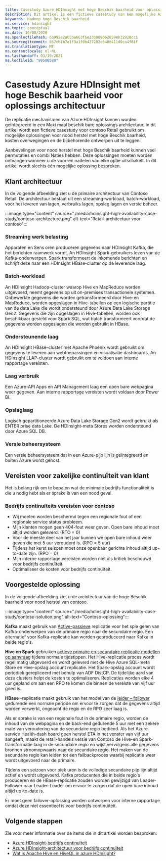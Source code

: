 ```yaml
---
title: Casestudy Azure HDInsight met hoge Beschik baarheid voor oplossings architectuur
description: Dit artikel is een fictieve casestudy van een mogelijke Azure HDInsight-oplossing met hoge Beschik baarheid.
keywords: Hadoop hoge Beschik baarheid
ms.service: hdinsight
ms.topic: conceptual
ms.date: 10/08/2020
ms.openlocfilehash: 6b995e2ab5ba663f6e33b009062859eb32928cc1
ms.sourcegitcommit: 867cb1b7a1f3a1f0b427282c648d411d0ca4f81f
ms.translationtype: MT
ms.contentlocale: nl-NL
ms.lasthandoff: 03/19/2021
ms.locfileid: "99508588"
---
```

# <a name="azure-hdinsight-highly-available-solution-architecture-case-study"></a>Casestudy Azure HDInsight met hoge Beschik baarheid voor oplossings architectuur

De replicatie mechanismen van Azure HDInsight kunnen worden geïntegreerd in een Maxi maal beschik bare oplossings architectuur. In dit artikel wordt een fictieve casestudy voor contoso Retail gebruikt om mogelijke oplossingen voor nood herstel met hoge Beschik baarheid, kosten overwegingen en de bijbehorende ontwerpen uit te leggen.

Aanbevelingen voor nood herstel met hoge Beschik baarheid kunnen veel permutaties en combi Naties hebben. Deze oplossingen moeten worden ontvangen wanneer u de voor-en nadelen van elke optie uitschakelt. In dit artikel wordt slechts één mogelijke oplossing besproken.

## <a name="customer-architecture"></a>Klant architectuur

In de volgende afbeelding ziet u de primaire architectuur van Contoso Retail. De architectuur bestaat uit een streaming-workload, batch-workload, voor het leveren van lagen, verbruiks lagen, opslag lagen en versie beheer.

:::image type="content" source="./media/hdinsight-high-availability-case-study/contoso-architecture.png" alt-text="Retail-architectuur voor contoso":::

### <a name="streaming-workload"></a>Streaming werk belasting

Apparaten en Sens oren produceren gegevens naar HDInsight Kafka, die het berichten raamwerk vormt. An HDInsight Spark-gebruikers lezen van de Kafka-onderwerpen. Spark transformeert de inkomende berichten en schrijft deze naar een HDInsight HBase-cluster op de leverende laag.

### <a name="batch-workload"></a>Batch-workload

An HDInsight Hadoop-cluster waarop Hive en MapReduce worden uitgevoerd, neemt gegevens op uit on-premises transactionele systemen. Onbewerkte gegevens die worden getransformeerd door Hive-en MapReduce, worden opgeslagen in Hive-tabellen op een logische partitie van de data Lake die wordt ondersteund door Azure Data Lake Storage Gen2. Gegevens die zijn opgeslagen in Hive-tabellen, worden ook beschikbaar gesteld voor Spark SQL, wat batch transformeert voordat de gegevens worden opgeslagen die worden gebruikt in HBase.

### <a name="serving-layer"></a>Ondersteunende laag

An HDInsight HBase-cluster met Apache Phoenix wordt gebruikt om gegevens te leveren aan webtoepassingen en visualisatie dashboards. An HDInsight LLAP-cluster wordt gebruikt om te voldoen aan interne rapportage vereisten.

### <a name="consumption-layer"></a>Laag verbruik

Een Azure-API Apps en API Management laag een open bare webpagina weer gegeven. Aan interne rapportage vereisten wordt voldaan door Power BI.

### <a name="storage-layer"></a>Opslaglaag

Logisch gepartitioneerde Azure Data Lake Storage Gen2 wordt gebruikt als ENTER prise data Lake. De HDInsight-meta Stores worden ondersteund door Azure SQL DB.

### <a name="version-control-system"></a>Versie beheersysteem

Een versie beheersysteem dat in een Azure-pijp lijn is geïntegreerd en buiten Azure wordt gehost.

## <a name="customer-business-continuity-requirements"></a>Vereisten voor zakelijke continuïteit van klant

Het is belang rijk om te bepalen wat de minimale bedrijfs functionaliteit is die u nodig hebt als er sprake is van een nood geval.

### <a name="contoso-retails-business-continuity-requirements"></a>Bedrijfs continuïteits vereisten voor contoso

* Wij moeten worden beschermd tegen een regionale fout of een regionale service status probleem.
* Mijn klanten mogen geen 404-fout weer geven. Open bare inhoud moet altijd worden geleverd. (RTO = 0)  
* Voor de meeste deel van het jaar kunnen we open bare inhoud weer geven die met 5 uur verouderd is. (RPO = 5 uur)
* Tijdens het kerst seizoen moet onze openbaar gerichte inhoud altijd up-to-date zijn. (RPO = 0)
* Mijn interne rapportage vereisten worden niet als kritiek beschouwd voor bedrijfs continuïteit.
* Optimaliseer de kosten voor bedrijfs continuïteit.

## <a name="proposed-solution"></a>Voorgestelde oplossing

In de volgende afbeelding ziet u de architectuur van de hoge Beschik baarheid voor nood herstel van contoso.

:::image type="content" source="./media/hdinsight-high-availability-case-study/contoso-solution.png" alt-text="Contoso-oplossing":::

**Kafka** maakt gebruik van [Active-passieve](hdinsight-business-continuity-architecture.md#apache-kafka) replicatie voor het spie gelen van Kafka-onderwerpen van de primaire regio naar de secundaire regio. Een alternatief voor Kafka-replicatie kan worden geproduceerd naar Kafka in beide regio's.

**Hive en Spark** gebruiken [actieve primaire en secundaire replicatie modellen op aanvraag](hdinsight-business-continuity-architecture.md#apache-spark) tijdens normale tijdstippen. Het Hive-replicatie proces wordt regel matig uitgevoerd en wordt geleverd met de Hive Azure SQL-meta Store en Hive-opslag account replicatie. Het Spark-opslag account wordt periodiek gerepliceerd met behulp van ADF DistCP. De tijdelijke aard van deze clusters helpt de kosten te optimaliseren. Replicaties worden elke 4 uur gepland om aan een RPO te komen die binnen de vereiste van vijf uur goed is.

**HBase** -replicatie maakt gebruik van het model van de [leider – follower](hdinsight-business-continuity-architecture.md#apache-hbase) gedurende een normale periode om ervoor te zorgen dat de gegevens altijd worden verwerkt, ongeacht de regio en de RPO zeer laag is.

Als er sprake is van een regionale fout in de primaire regio, worden de inhoud van de webpagina en de back-end gedurende 5 uur met een zekere mate van veroudering van de secundaire regio bediend. Als het Azure service Health-dash board geen herstel ETA in het venster van vijf uur aangeeft, maakt de retail-handels versie van Contoso de Hive-en Spark-transformatie laag in de secundaire regio en wijst vervolgens alle gegevens bronnen stroomopwaarts naar de secundaire regio. Het maken van de secundaire regio kan leiden tot een failbackproces waarbij replicatie weer wordt uitgevoerd naar de primaire.

Tijdens een seizoen voor piek uren is de volledige secundaire pijp lijn altijd actief en wordt uitgevoerd. Kafka producenten die in beide regio's produceren en de HBase-replicatie zouden worden gewijzigd van Leader-Follower naar Leader-Leader om ervoor te zorgen dat de open bare inhoud altijd up-to-date is.

Er moet geen failover-oplossing worden ontworpen voor interne rapportage omdat deze niet essentieel is voor bedrijfs continuïteit.

## <a name="next-steps"></a>Volgende stappen

Zie voor meer informatie over de items die in dit artikel worden besproken:

* [Azure HDInsight-bedrijfs continuïteit](./hdinsight-business-continuity.md)
* [Azure HDInsight-architectuur voor bedrijfs continuïteit](./hdinsight-business-continuity-architecture.md)
* [Wat is Apache Hive en HiveQL in azure HDInsight?](./hadoop/hdinsight-use-hive.md)
